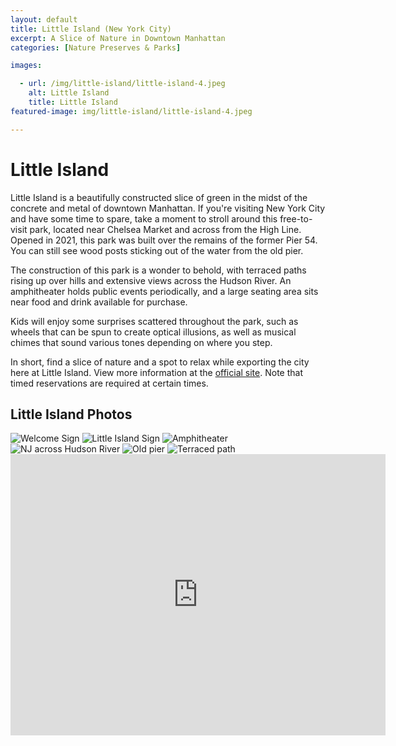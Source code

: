 ```yaml
---
layout: default
title: Little Island (New York City)
excerpt: A Slice of Nature in Downtown Manhattan
categories: [Nature Preserves & Parks]

images:

  - url: /img/little-island/little-island-4.jpeg
    alt: Little Island
    title: Little Island
featured-image: img/little-island/little-island-4.jpeg

---
```


<h1>Little Island</h1>

<p>Little Island is a beautifully constructed slice of green in the midst of the concrete and metal of downtown Manhattan. If you're visiting New York City and have some time to spare, take a moment to stroll around this free-to-visit park, located near Chelsea Market and across from the High Line. Opened in 2021, this park was built over the remains of the former Pier 54. You can still see wood posts sticking out of the water from the old pier.<p>

<p>The construction of this park is a wonder to behold, with terraced paths rising up over hills and extensive views across the Hudson River. An amphitheater holds public events periodically, and a large seating area sits near food and drink available for purchase.</p>

<p>Kids will enjoy some surprises scattered throughout the park, such as wheels that can be spun to create optical illusions, as well as musical chimes that sound various tones depending on where you step.</p>

<p>In short, find a slice of nature and a spot to relax while exporting the city here at Little Island. View more information at the <a href="https://littleisland.org/" target="_blank">official site</a>. Note that timed reservations are required at certain times.</p>

<h2>Little Island Photos</h2>

<div class="fotorama" data-nav="thumbs" data-width="100%"
                     data-ratio="800/600"
                     data-min-width="100%"
                     data-max-width="1000"
                     data-min-height="300"
                     data-max-height="100%" 
             data-arrows="true">
<img src="/img/little-island/little-island-1.jpeg" alt="Welcome Sign">
<img src="/img/little-island/little-island-2.jpeg" alt="Little Island Sign">
<img src="/img/little-island/little-island-3.jpeg" alt="Amphitheater">
<img src="/img/little-island/little-island-4.jpeg" alt="NJ across Hudson River">
<img src="/img/little-island/little-island-5.jpeg" alt="Old pier">
<img src="/img/little-island/little-island-6.jpeg" alt="Terraced path">
</div>

<div class="google-maps">
<iframe src="https://www.google.com/maps/embed?pb=!1m18!1m12!1m3!1d2913.124847794096!2d-73.77989548255616!3d43.10189109999999!2m3!1f0!2f0!3f0!3m2!1i1024!2i768!4f13.1!3m3!1m2!1s0x89de3745b089295d%3A0x92d4bd5d8f2a8a3c!2sSkidmore%20North%20Woods!5e0!3m2!1sen!2sus!4v1659805633149!5m2!1sen!2sus" width="600" height="450" style="border:0;" allowfullscreen="" loading="lazy" referrerpolicy="no-referrer-when-downgrade"></iframe>
